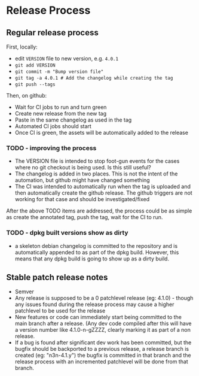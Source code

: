 # Release Process

## Regular release process
First, locally:
- edit `VERSION` file to new version, e.g. `4.0.1`
- `git add VERSION`
- `git commit -m "Bump version file"`
- `git tag -a 4.0.1 # Add the changelog while creating the tag`
- `git push --tags`

Then, on github:
- Wait for CI jobs to run and turn green
- Create new release from the new tag
- Paste in the same changelog as used in the tag
- Automated CI jobs should start
- Once CI is green, the assets will be automatically added to the release

### TODO - improving the process

- The VERSION file is intended to stop foot-gun events for the cases where no
  git checkout is being used.  Is this still useful?
- The changelog is added in two places.  This is not the intent of the
  automation, but github might have changed something
- The CI was intended to automatically run when the tag is uploaded and then
  automatically create the github release.  The github triggers are not
  working for that case and should be investigated/fixed

After the above TODO items are addressed, the process could be as simple as
create the annotated tag, push the tag, wait for the CI to run.

### TODO - dpkg built versions show as dirty

- a skeleton debian changelog is committed to the repository and is
  automatically appended to as part of the dpkg build.  However, this means
  that any dpkg build is going to show up as a dirty build.

## Stable patch release notes

- Semver
- Any release is supposed to be a 0 patchlevel release (eg: 4.1.0) - though any
  issues found during the release process may cause a higher patchlevel to
  be used for the release
- New features or code can immediately start being committed to the main
  branch after a release.  (Any dev code compiled after this will have a
  version number like 4.1.0-n-gZZZZ, clearly marking it as part of a non
  release.
- If a bug is found after significant dev work has been committed, but the
  bugfix should be backported to a previous release, a release branch is
  created (eg: "n3n-4.1.y") the bugfix is committed in that branch and the
  release process with an incremented patchlevel will be done from that branch.
